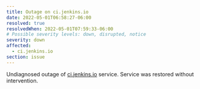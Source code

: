 ```yaml
---
title: Outage on ci.jenkins.io
date: 2022-05-01T06:58:27-06:00
resolved: true
resolvedWhen: 2022-05-01T07:59:33-06:00
# Possible severity levels: down, disrupted, notice
severity: down
affected:
  - ci.jenkins.io
section: issue
---
```


Undiagnosed outage of [ci.jenkins.io](https://ci.jenkins.io) service.
Service was restored without intervention.
